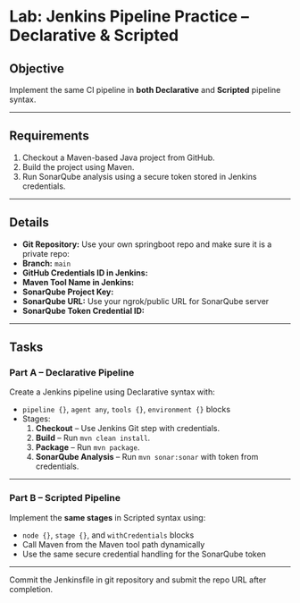 # Lab: Jenkins Pipeline Practice – Declarative & Scripted

## Objective
Implement the same CI pipeline in **both Declarative** and **Scripted** pipeline syntax.

---

## Requirements
1. Checkout a Maven-based Java project from GitHub.
2. Build the project using Maven.
3. Run SonarQube analysis using a secure token stored in Jenkins credentials.

---

## Details
- **Git Repository:** Use your own springboot repo and make sure it is a private repo:  
- **Branch:** `main`
- **GitHub Credentials ID in Jenkins:**
- **Maven Tool Name in Jenkins:** 
- **SonarQube Project Key:**
- **SonarQube URL:** Use your ngrok/public URL for SonarQube server
- **SonarQube Token Credential ID:** 

---

## Tasks

### Part A – Declarative Pipeline
Create a Jenkins pipeline using Declarative syntax with:
- `pipeline {}`, `agent any`, `tools {}`, `environment {}` blocks
- Stages:
  1. **Checkout** – Use Jenkins Git step with credentials.
  2. **Build** – Run `mvn clean install`.
  3. **Package** – Run `mvn package`.
  4. **SonarQube Analysis** – Run `mvn sonar:sonar` with token from credentials.

---

### Part B – Scripted Pipeline
Implement the **same stages** in Scripted syntax using:
- `node {}`, `stage {}`, and `withCredentials` blocks
- Call Maven from the Maven tool path dynamically
- Use the same secure credential handling for the SonarQube token

---

Commit the Jenkinsfile in git repository and submit the repo URL after completion.
